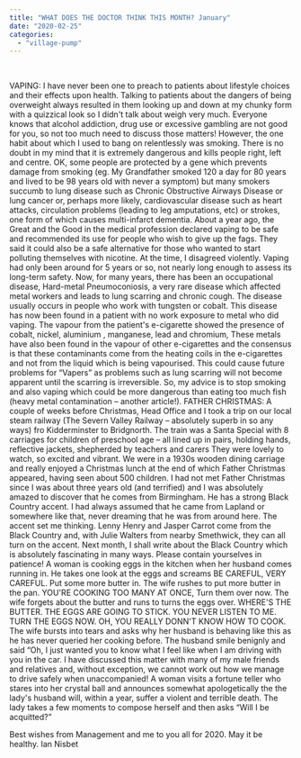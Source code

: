 ```yaml
---
title: "WHAT DOES THE DOCTOR THINK THIS MONTH? January"
date: "2020-02-25"
categories: 
  - "village-pump"
---
```


 

VAPING: I have never been one to preach to patients about lifestyle choices and their effects upon health. Talking to patients about the dangers of being overweight always resulted in them looking up and down at my chunky form with a quizzical look so I didn't talk about weigh very much. Everyone knows that alcohol addiction, drug use or excessive gambling are not good for you, so not too much need to discuss those matters! However, the one habit about which I used to bang on relentlessly was smoking. There is no doubt in my mind that it is extremely dangerous and kills people right, left and centre. OK, some people are protected by a gene which prevents damage from smoking (eg. My Grandfather smoked 120 a day for 80 years and lived to be 98 years old with never a symptom) but many smokers succumb to lung disease such as Chronic Obstructive Airways Disease or lung cancer or, perhaps more likely, cardiovascular disease such as heart attacks, circulation problems (leading to leg amputations, etc) or strokes, one form of which causes multi-infarct dementia. About a year ago, the Great and the Good in the medical profession declared vaping to be safe and recommended its use for people who wish to give up the fags. They said it could also be a safe alternative for those who wanted to start polluting themselves with nicotine. At the time, I disagreed violently. Vaping had only been around for 5 years or so, not nearly long enough to assess its long-term safety. Now, for many years, there has been an occupational disease, Hard-metal Pneumoconiosis, a very rare disease which affected metal workers and leads to lung scarring and chronic cough. The disease usually occurs in people who work with tungsten or cobalt. This disease has now been found in a patient with no work exposure to metal who did vaping. The vapour from the patient's e-cigarette showed the presence of cobalt, nickel, aluminium , manganese, lead and chromium, These metals have also been found in the vapour of other e-cigarettes and the consensus is that these contaminants come from the heating coils in the e-cigarettes and not from the liquid which is being vapourised. This could cause future problems for “Vapers” as problems such as lung scarring will not become apparent until the scarring is irreversible. So, my advice is to stop smoking and also vaping which could be more dangerous than eating too much fish (heavy metal contamination – another article!). FATHER CHRISTMAS: A couple of weeks before Christmas, Head Office and I took a trip on our local steam railway (The Severn Valley Railway – absolutely superb in so any ways) fro Kidderminster to Bridgnorth. The train was a Santa Special with 8 carriages for children of preschool age – all lined up in pairs, holding hands, reflective jackets, shepherded by teachers and carers They were lovely to watch, so excited and vibrant. We were in a 1930s wooden dining carriage and really enjoyed a Christmas lunch at the end of which Father Christmas appeared, having seen about 500 children. I had not met Father Christmas since I was about three years old (and terrified) and I was absolutely amazed to discover that he comes from Birmingham. He has a strong Black Country accent. I had always assumed that he came from Lapland or somewhere like that, never dreaming that he was from around here. The accent set me thinking. Lenny Henry and Jasper Carrot come from the Black Country and, with Julie Walters from nearby Smethwick, they can all turn on the accent. Next month, I shall write about the Black Country which is absolutely fascinating in many ways. Please contain yourselves in patience! A woman is cooking eggs in the kitchen when her husband comes running in. He takes one look at the eggs and screams BE CAREFUL, VERY CAREFUL. Put some more butter in. The wife rushes to put more butter in the pan. YOU'RE COOKING TOO MANY AT ONCE, Turn them over now. The wife forgets about the butter and runs to turns the eggs over. WHERE'S THE BUTTER. THE EGGS ARE GOING TO STICK. YOU NEVER LISTEN TO ME. TURN THE EGGS NOW. OH, YOU REALLY DONN'T KNOW HOW TO COOK. The wife bursts into tears and asks why her husband is behaving like this as he has never queried her cooking before. The husband smile benignly and said “Oh, I just wanted you to know what I feel like when I am driving with you in the car. I have discussed this matter with many of my male friends and relatives and, without exception, we cannot work out how we manage to drive safely when unaccompanied! A woman visits a fortune teller who stares into her crystal ball and announces somewhat apologetically the the lady's husband will, within a year, suffer a violent and terrible death. The lady takes a few moments to compose herself and then asks “Will I be acquitted?”

Best wishes from Management and me to you all for 2020. May it be healthy. Ian Nisbet

